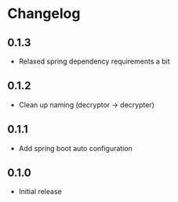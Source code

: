 # Changelog

## 0.1.3
- Relaxed spring dependency requirements a bit

## 0.1.2
- Clean up naming (decryptor -> decrypter)

## 0.1.1
- Add spring boot auto configuration

## 0.1.0
- Initial release